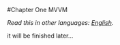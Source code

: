 #Chapter One MVVM

*Read this in other languages: [English](01_mvvm.md).*


it will be finished later...